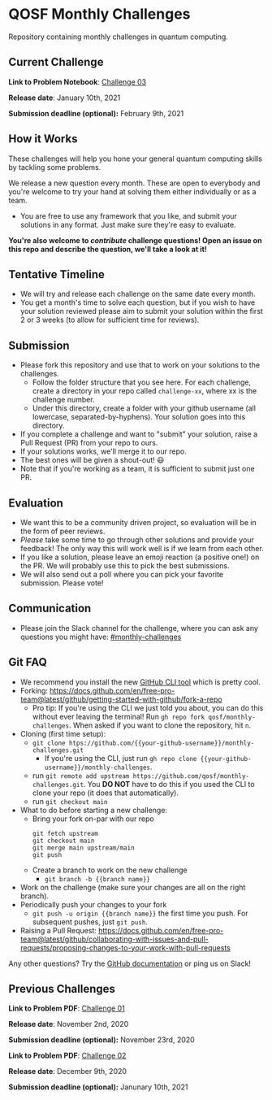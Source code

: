 # QOSF Monthly Challenges

Repository containing monthly challenges in quantum computing.

## Current Challenge

**Link to Problem Notebook**: [Challenge 03](https://github.com/qosf/monthly-challenges/blob/main/challenge-03/qosf-monthly-challenge-03.ipynb)

**Release date**: January 10th, 2021

**Submission deadline (optional):** February 9th, 2021

## How it Works

These challenges will help you hone your general quantum computing skills by tackling some problems.

We release a new question every month. These are open to everybody and you're welcome to try your hand at solving them either individually or as a team.   
- You are free to use any framework that you like, and submit your solutions in any format. Just make sure they're easy to evaluate.

**You're also welcome to *contribute* challenge questions! Open an issue on this repo and describe the question, we'll take a look at it!** 

## Tentative Timeline

- We will try and release each challenge on the same date every month.
- You get a month's time to solve each question, but if you wish to have your solution reviewed please aim to submit your solution within the first 2 or 3 weeks (to allow for sufficient time for reviews).

## Submission

- Please fork this repository and use that to work on your solutions to the challenges. 
	- Follow the folder structure that you see here. For each challenge, create a directory in your repo called `challenge-xx`, where xx is the challenge number.
	- Under this directory, create a folder with your github username (all lowercase, separated-by-hyphens). Your solution goes into this directory.
- If you complete a challenge and want to "submit" your solution, raise a Pull Request (PR) from your repo to ours. 
- If your solutions works, we'll merge it to our repo.
- The best ones will be given a shout-out! 😃
- Note that if you're working as a team, it is sufficient to submit just one PR.

## Evaluation

- We want this to be a community driven project, so evaluation will be in the form of peer reviews.
- *Please* take some time to go through other solutions and provide your feedback! The only way this will work well is if we learn from each other. 
- If you like a solution, please leave an emoji reaction (a positive one!) on the PR. We will probably use this to pick the best submissions.
- We will also send out a poll where you can pick your favorite submission. Please vote!

## Communication

- Please join the Slack channel for the challenge, where you can ask any questions you might have: [#monthly-challenges](https://qosf.slack.com/archives/C01D2GB1DMM)

## Git FAQ

- We recommend you install the new [GitHub CLI tool](https://cli.github.com/) which is pretty cool. 
- Forking: https://docs.github.com/en/free-pro-team@latest/github/getting-started-with-github/fork-a-repo
	- Pro tip: If you're using the CLI we just told you about, you can do this without ever leaving the terminal! Run `gh repo fork qosf/monthly-challenges`. When asked if you want to clone the repository, hit `n`.
- Cloning (first time setup):  
  - ```git clone htps://github.com/{{your-github-username}}/monthly-challenges.git```
    - If you're using the CLI, just run  ```gh repo clone {{your-github-username}}/monthly-challenges```.
  - run `git remote add upstream https://github.com/qosf/monthly-challenges.git`. You **DO NOT** have to do this if you used the CLI to clone your repo (it does that automatically).
  - run ```git checkout main```
-  What to do before starting a new challenge:
   - Bring your fork on-par with our repo
		```
		git fetch upstream
		git checkout main
		git merge main upstream/main
		git push
		```
   - Create a branch to work on the new challenge
      - `git branch -b {{branch name}}`
- Work on the challenge (make sure your changes are all on the right branch).
- Periodically push your changes to your fork
   - `git push -u origin {{branch name}}` the first time you push. For subsequent pushes, just `git push`.
- Raising a Pull Request: https://docs.github.com/en/free-pro-team@latest/github/collaborating-with-issues-and-pull-requests/proposing-changes-to-your-work-with-pull-requests
  

Any other questions? Try the [GitHub documentation](https://docs.github.com/en) or ping us on Slack!

## Previous Challenges

**Link to Problem PDF**: [Challenge 01](./challenge-01/qosf-monthly-challenge-01.pdf)

**Release date**: November 2nd, 2020

**Submission deadline (optional):** November 23rd, 2020

**Link to Problem PDF**: [Challenge 02](./challenge-02/qosf-monthly-challenge-02.pdf)

**Release date**: December 9th, 2020

**Submission deadline (optional):** Janunary 10th, 2021

